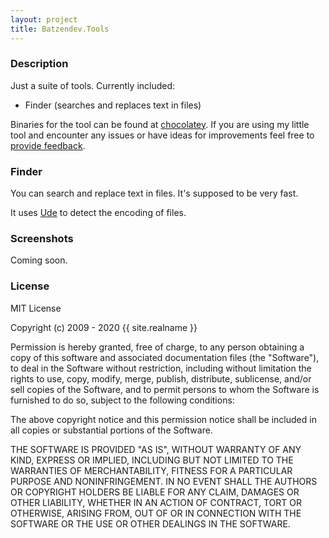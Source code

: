 ```yaml
---
layout: project
title: Batzendev.Tools
---
```


### Description

Just a suite of tools.
Currently included:

- Finder (searches and replaces text in files)

Binaries for the tool can be found at [chocolatey](https://chocolatey.org/packages/Batzendev.Tools).
If you are using my little tool and encounter any issues or have ideas for improvements feel free to [provide feedback](https://github.com/batzen/Batzendev.Tools).

### Finder

You can search and replace text in files. It's supposed to be very fast.

It uses [Ude](https://github.com/errepi/ude) to detect the encoding of files.

### Screenshots

Coming soon.

### License

MIT License

Copyright (c) 2009 - 2020 {{ site.realname }}

Permission is hereby granted, free of charge, to any person obtaining a copy
of this software and associated documentation files (the "Software"), to deal
in the Software without restriction, including without limitation the rights
to use, copy, modify, merge, publish, distribute, sublicense, and/or sell
copies of the Software, and to permit persons to whom the Software is
furnished to do so, subject to the following conditions:

The above copyright notice and this permission notice shall be included in all
copies or substantial portions of the Software.

THE SOFTWARE IS PROVIDED "AS IS", WITHOUT WARRANTY OF ANY KIND, EXPRESS OR
IMPLIED, INCLUDING BUT NOT LIMITED TO THE WARRANTIES OF MERCHANTABILITY,
FITNESS FOR A PARTICULAR PURPOSE AND NONINFRINGEMENT. IN NO EVENT SHALL THE
AUTHORS OR COPYRIGHT HOLDERS BE LIABLE FOR ANY CLAIM, DAMAGES OR OTHER
LIABILITY, WHETHER IN AN ACTION OF CONTRACT, TORT OR OTHERWISE, ARISING FROM,
OUT OF OR IN CONNECTION WITH THE SOFTWARE OR THE USE OR OTHER DEALINGS IN THE
SOFTWARE.